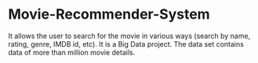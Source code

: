 # Movie-Recommender-System
It allows the user to search for the movie in various ways (search by name, rating, genre, IMDB id, etc). It is a Big Data project. The data set contains data of more than million movie details. 
